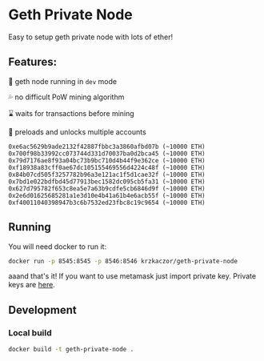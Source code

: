 # Geth Private Node

Easy to setup geth private node with lots of ether!

## Features:

💪 geth node running in `dev` mode

💦 no difficult PoW mining algorithm

⌛ waits for transactions before mining

💸 preloads and unlocks multiple accounts

```
0xe6ac5629b9ade2132f42887fbbc3a3860afbd07b (~10000 ETH)
0x700f98b33992cc073744d331d70037ba0d2bca45 (~10000 ETH)
0x79d7176ae8f93a04bc73b9bc710d4b44f9e362ce (~10000 ETH)
0xf18938a83cff0ae67dc105155469556d4224c48f (~10000 ETH)
0x84b07cd505f3257782b96a3e121ac1f5d1cae32f (~10000 ETH)
0x7bd1e022bdfbd45d77913bec1582dc095cb5fa31 (~10000 ETH)
0x627d795782f653c8ea5e7a63b9cdfe5cb6846d9f (~10000 ETH)
0x2e6d01625685281a1e3d10e4b41a61b4e6acb55f (~10000 ETH)
0xf40011040398947b3c6b7532ed23fbc8c19c9654 (~10000 ETH)
```

## Running

You will need docker to run it:

```bash
docker run -p 8545:8545 -p 8546:8546 krzkaczor/geth-private-node
```

aaand that's it! If you want to use metamask just import private key. Private keys are [here](https://github.com/krzkaczor/geth-private-node/blob/master/scripts/dev-mode.js#L11).

## Development

### Local build

```bash
docker build -t geth-private-node .
```

